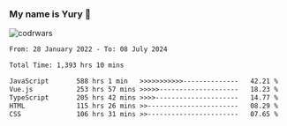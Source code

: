 ### My name is Yury 👋 
![codrwars](https://www.codewars.com/users/litury/badges/micro) 


<!--START_SECTION:waka-->

```txt
From: 28 January 2022 - To: 08 July 2024

Total Time: 1,393 hrs 10 mins

JavaScript       588 hrs 1 min   >>>>>>>>>>>--------------   42.21 %
Vue.js           253 hrs 57 mins >>>>>--------------------   18.23 %
TypeScript       205 hrs 42 mins >>>>---------------------   14.77 %
HTML             115 hrs 26 mins >>-----------------------   08.29 %
CSS              106 hrs 31 mins >>-----------------------   07.65 %
```

<!--END_SECTION:waka-->

